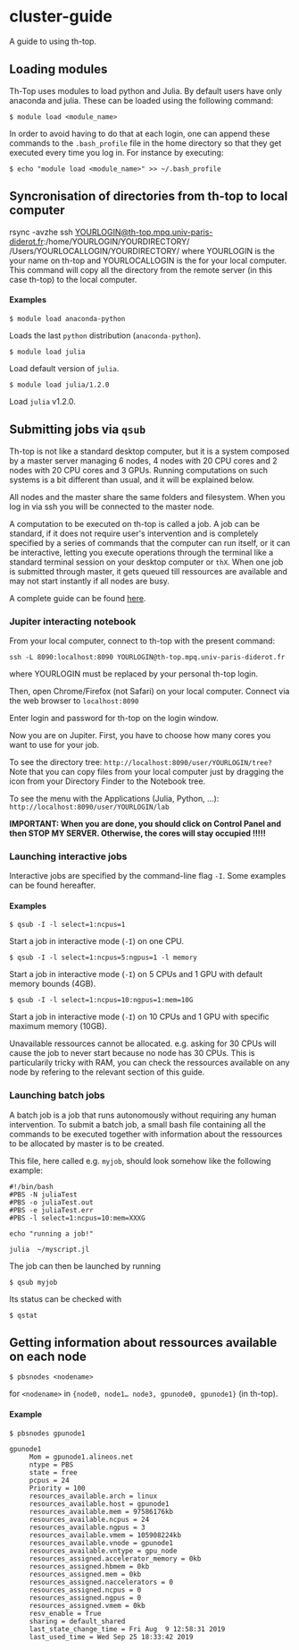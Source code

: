 # cluster-guide
A guide to using th-top.

## Loading modules

Th-Top uses modules to load python and Julia. By default users have only anaconda and julia.
These can be loaded using the following command:
```shell
$ module load <module_name>
```

In order to avoid having to do that at each login, one can append these commands to the `.bash_profile` file in the home directory so that they get executed every time you log in. For instance by executing:
```shell
$ echo "module load <module_name>" >> ~/.bash_profile
```


## Syncronisation of directories from th-top to local computer
rsync -avzhe ssh YOURLOGIN@th-top.mpq.univ-paris-diderot.fr:/home/YOURLOGIN/YOURDIRECTORY/ /Users/YOURLOCALLOGIN/YOURDIRECTORY/
where YOURLOGIN is the your name on th-top and YOURLOCALLOGIN is the for your local computer.
This command will copy all the directory from the remote server (in this case th-top) to the local computer.


#### Examples
```shell
$ module load anaconda-python
```
Loads the last `python` distribution (`anaconda-python`).

```shell
$ module load julia
```
Load default version of `julia`.

```shell
$ module load julia/1.2.0
```
Load `julia` v1.2.0.

## Submitting jobs via `qsub`
Th-top is not like a standard desktop computer, but it is a system composed by a master server managing 6 nodes, 4 nodes with 20 CPU cores and 2 nodes with 20 CPU cores and 3 GPUs.
Running computations on such systems is a bit different than usual, and it will be explained below.

All nodes and the master share the same folders and filesystem.
When you log in via ssh you will be connected to the master node.

A computation to be executed on th-top is called a job. A job can be standard, if it does not require user's intervention and is completely specified by a series of commands that the computer can run itself, or it can be interactive, letting you execute operations through the terminal like a standard terminal session on your desktop computer or `thX`. When one job is submitted through master, it gets queued till ressources are available and may not start instantly if all nodes are busy.

A complete guide can be found [here](https://wikis.nyu.edu/display/NYUHPC/Copy+of+Tutorial+-+Submitting+a+job+using+qsub).

### Jupiter interacting notebook 

From your local computer, connect to th-top with the present command:
```
ssh -L 8090:localhost:8090 YOURLOGIN@th-top.mpq.univ-paris-diderot.fr
```
where YOURLOGIN must be replaced by your personal th-top login.

Then, open Chrome/Firefox (not Safari) on your local computer.
Connect via the web browser to `localhost:8090`

Enter login and password for th-top on the login window.

Now you are on Jupiter. 
First, you have to choose how many cores you want to use for your job.

To see the directory tree: `http://localhost:8090/user/YOURLOGIN/tree?`
Note that you can copy files from your local computer just by dragging the icon from your Directory Finder to the Notebook tree.

To see the menu with the Applications (Julia, Python, ...): `http://localhost:8090/user/YOURLOGIN/lab`

**IMPORTANT: When you are done, you should click on Control Panel and then STOP MY SERVER.
Otherwise, the cores will stay occupied !!!!!**  

### Launching interactive jobs

Interactive jobs are specified by the command-line flag `-I`. Some examples can be found hereafter.

#### Examples
```shell
$ qsub -I -l select=1:ncpus=1
```
Start a job in interactive mode (`-I`) on one CPU.

```shell
$ qsub -I -l select=1:ncpus=5:ngpus=1 -l memory
```
Start a job in interactive mode (`-I`) on 5 CPUs and 1 GPU with default memory bounds (4GB).

```shell
$ qsub -I -l select=1:ncpus=10:ngpus=1:mem=10G
```
Start a job in interactive mode (`-I`) on 10 CPUs and 1 GPU with specific maximum memory (10GB).

Unavailable ressources cannot be allocated. e.g. asking for 30 CPUs will cause the job to never start because no node has 30 CPUs.
This is particularily tricky with RAM, you can check the ressources available on any node by refering to the relevant section of this guide.

### Launching batch jobs

A batch job is a job that runs autonomously without requiring any human intervention. To submit a batch job, a small bash file containing all the commands to be executed together with information about the ressources to be allocated by master is to be created.

This file, here called e.g. `myjob`, should look somehow like the following example:
```
#!/bin/bash
#PBS -N juliaTest
#PBS -o juliaTest.out
#PBS -e juliaTest.err
#PBS -l select=1:ncpus=10:mem=XXXG

echo "running a job!"
    
julia  ~/myscript.jl
```

The job can then be launched by running
```shell
$ qsub myjob
```
Its status can be checked with
```shell
$ qstat
```

## Getting information about ressources available on each node

```shell
$ pbsnodes <nodename>
```
for `<nodename>` in `{node0, node1… node3, gpunode0, gpunode1}` (in th-top).

#### Example
```shell
$ pbsnodes gpunode1

gpunode1
     Mom = gpunode1.alineos.net
     ntype = PBS
     state = free
     pcpus = 24
     Priority = 100
     resources_available.arch = linux
     resources_available.host = gpunode1
     resources_available.mem = 97586176kb
     resources_available.ncpus = 24
     resources_available.ngpus = 3
     resources_available.vmem = 105908224kb
     resources_available.vnode = gpunode1
     resources_available.vntype = gpu_node
     resources_assigned.accelerator_memory = 0kb
     resources_assigned.hbmem = 0kb
     resources_assigned.mem = 0kb
     resources_assigned.naccelerators = 0
     resources_assigned.ncpus = 0
     resources_assigned.ngpus = 0
     resources_assigned.vmem = 0kb
     resv_enable = True
     sharing = default_shared
     last_state_change_time = Fri Aug  9 12:58:31 2019
     last_used_time = Wed Sep 25 18:33:42 2019
```
